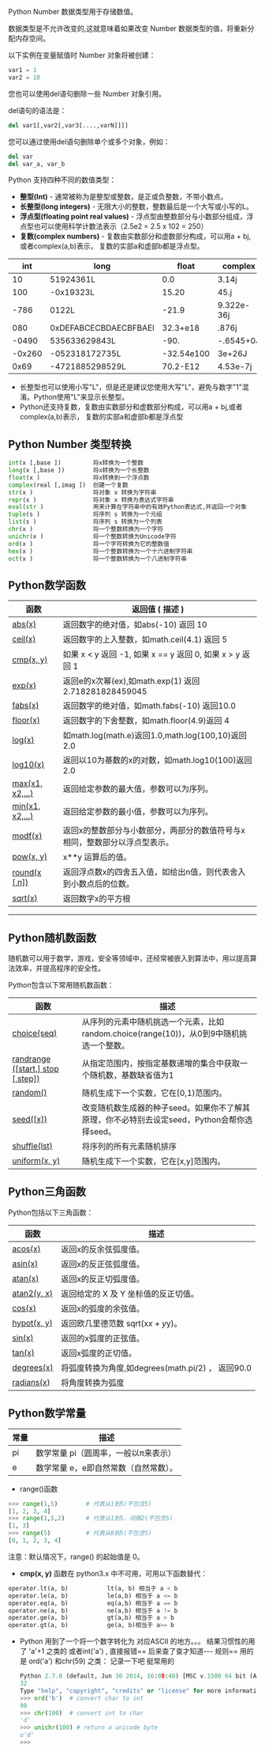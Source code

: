 Python Number 数据类型用于存储数值。

数据类型是不允许改变的,这就意味着如果改变 Number 数据类型的值，将重新分配内存空间。

以下实例在变量赋值时 Number 对象将被创建：

```python
var1 = 1
var2 = 10
```

您也可以使用del语句删除一些 Number 对象引用。

del语句的语法是：

```python
del var1[,var2[,var3[....,varN]]]]
```

您可以通过使用del语句删除单个或多个对象，例如：

```python
del var
del var_a, var_b
```

Python 支持四种不同的数值类型：

- **整型(Int)** - 通常被称为是整型或整数，是正或负整数，不带小数点。
- **长整型(long integers)** - 无限大小的整数，整数最后是一个大写或小写的L。
- **浮点型(floating point real values)** - 浮点型由整数部分与小数部分组成，浮点型也可以使用科学计数法表示（2.5e2 = 2.5 x 102 = 250）
- **复数(complex numbers)** - 复数由实数部分和虚数部分构成，可以用a + bj,或者complex(a,b)表示， 复数的实部a和虚部b都是浮点型。

| int    | long                  | float      | complex    |
| ------ | --------------------- | ---------- | ---------- |
| 10     | 51924361L             | 0.0        | 3.14j      |
| 100    | -0x19323L             | 15.20      | 45.j       |
| -786   | 0122L                 | -21.9      | 9.322e-36j |
| 080    | 0xDEFABCECBDAECBFBAEl | 32.3+e18   | .876j      |
| -0490  | 535633629843L         | -90.       | -.6545+0J  |
| -0x260 | -052318172735L        | -32.54e100 | 3e+26J     |
| 0x69   | -4721885298529L       | 70.2-E12   | 4.53e-7j   |

- 长整型也可以使用小写"L"，但是还是建议您使用大写"L"，避免与数字"1"混淆。Python使用"L"来显示长整型。
- Python还支持复数，复数由实数部分和虚数部分构成，可以用a + bj,或者complex(a,b)表示， 复数的实部a和虚部b都是浮点型



## Python Number 类型转换

```python
int(x [,base ])         将x转换为一个整数  
long(x [,base ])        将x转换为一个长整数  
float(x )               将x转换到一个浮点数  
complex(real [,imag ])  创建一个复数  
str(x )                 将对象 x 转换为字符串  
repr(x )                将对象 x 转换为表达式字符串  
eval(str )              用来计算在字符串中的有效Python表达式,并返回一个对象  
tuple(s )               将序列 s 转换为一个元组  
list(s )                将序列 s 转换为一个列表  
chr(x )                 将一个整数转换为一个字符  
unichr(x )              将一个整数转换为Unicode字符  
ord(x )                 将一个字符转换为它的整数值  
hex(x )                 将一个整数转换为一个十六进制字符串  
oct(x )                 将一个整数转换为一个八进制字符串  
```



## Python数学函数

| 函数                                       | 返回值 ( 描述 )                               |
| ---------------------------------------- | ---------------------------------------- |
| [abs(x)](http://www.runoob.com/python/func-number-abs.html) | 返回数字的绝对值，如abs(-10) 返回 10                 |
| [ceil(x)](http://www.runoob.com/python/func-number-ceil.html) | 返回数字的上入整数，如math.ceil(4.1) 返回 5           |
| [cmp(x, y)](http://www.runoob.com/python/func-number-cmp.html) | 如果 x < y 返回 -1, 如果 x == y 返回 0, 如果 x > y 返回 1 |
| [exp(x)](http://www.runoob.com/python/func-number-exp.html) | 返回e的x次幂(ex),如math.exp(1) 返回2.718281828459045 |
| [fabs(x)](http://www.runoob.com/python/func-number-fabs.html) | 返回数字的绝对值，如math.fabs(-10) 返回10.0          |
| [floor(x)](http://www.runoob.com/python/func-number-floor.html) | 返回数字的下舍整数，如math.floor(4.9)返回 4           |
| [log(x)](http://www.runoob.com/python/func-number-log.html) | 如math.log(math.e)返回1.0,math.log(100,10)返回2.0 |
| [log10(x)](http://www.runoob.com/python/func-number-log10.html) | 返回以10为基数的x的对数，如math.log10(100)返回 2.0     |
| [max(x1, x2,...)](http://www.runoob.com/python/func-number-max.html) | 返回给定参数的最大值，参数可以为序列。                      |
| [min(x1, x2,...)](http://www.runoob.com/python/func-number-min.html) | 返回给定参数的最小值，参数可以为序列。                      |
| [modf(x)](http://www.runoob.com/python/func-number-modf.html) | 返回x的整数部分与小数部分，两部分的数值符号与x相同，整数部分以浮点型表示。   |
| [pow(x, y)](http://www.runoob.com/python/func-number-pow.html) | x**y 运算后的值。                              |
| [round(x [,n])](http://www.runoob.com/python/func-number-round.html) | 返回浮点数x的四舍五入值，如给出n值，则代表舍入到小数点后的位数。        |
| [sqrt(x)](http://www.runoob.com/python/func-number-sqrt.html) | 返回数字x的平方根                                |

------

## Python随机数函数

随机数可以用于数学，游戏，安全等领域中，还经常被嵌入到算法中，用以提高算法效率，并提高程序的安全性。

Python包含以下常用随机数函数：

| 函数                                       | 描述                                       |
| ---------------------------------------- | ---------------------------------------- |
| [choice(seq)](http://www.runoob.com/python/func-number-choice.html) | 从序列的元素中随机挑选一个元素，比如random.choice(range(10))，从0到9中随机挑选一个整数。 |
| [randrange ([start,] stop [,step])](http://www.runoob.com/python/func-number-randrange.html) | 从指定范围内，按指定基数递增的集合中获取一个随机数，基数缺省值为1        |
| [random()](http://www.runoob.com/python/func-number-random.html) | 随机生成下一个实数，它在[0,1)范围内。                    |
| [seed([x])](http://www.runoob.com/python/func-number-seed.html) | 改变随机数生成器的种子seed。如果你不了解其原理，你不必特别去设定seed，Python会帮你选择seed。 |
| [shuffle(lst)](http://www.runoob.com/python/func-number-shuffle.html) | 将序列的所有元素随机排序                             |
| [uniform(x, y)](http://www.runoob.com/python/func-number-uniform.html) | 随机生成下一个实数，它在[x,y]范围内。                    |



## Python三角函数

Python包括以下三角函数：

| 函数                                       | 描述                                    |
| ---------------------------------------- | ------------------------------------- |
| [acos(x)](http://www.runoob.com/python/func-number-acos.html) | 返回x的反余弦弧度值。                           |
| [asin(x)](http://www.runoob.com/python/func-number-asin.html) | 返回x的反正弦弧度值。                           |
| [atan(x)](http://www.runoob.com/python/func-number-atan.html) | 返回x的反正切弧度值。                           |
| [atan2(y, x)](http://www.runoob.com/python/func-number-atan2.html) | 返回给定的 X 及 Y 坐标值的反正切值。                 |
| [cos(x)](http://www.runoob.com/python/func-number-cos.html) | 返回x的弧度的余弦值。                           |
| [hypot(x, y)](http://www.runoob.com/python/func-number-hypot.html) | 返回欧几里德范数 sqrt(x*x + y*y)。             |
| [sin(x)](http://www.runoob.com/python/func-number-sin.html) | 返回的x弧度的正弦值。                           |
| [tan(x)](http://www.runoob.com/python/func-number-tan.html) | 返回x弧度的正切值。                            |
| [degrees(x)](http://www.runoob.com/python/func-number-degrees.html) | 将弧度转换为角度,如degrees(math.pi/2) ， 返回90.0 |
| [radians(x)](http://www.runoob.com/python/func-number-radians.html) | 将角度转换为弧度                              |



## Python数学常量

| 常量   | 描述                   |
| ---- | -------------------- |
| pi   | 数学常量 pi（圆周率，一般以π来表示） |
| e    | 数学常量 e，e即自然常数（自然常数）。 |



* range()函数

```python
>>> range(1,5)        # 代表从1到5(不包含5)
[1, 2, 3, 4]
>>> range(1,5,2)      # 代表从1到5，间隔2(不包含5)
[1, 3]
>>> range(5)          # 代表从0到5(不包含5)
[0, 1, 2, 3, 4]
```

注意：默认情况下，range() 的起始值是 0。



* **cmp(x, y)** 函数在 python3.x 中不可用，可用以下函数替代：

```py
operator.lt(a, b)           lt(a, b) 相当于 a < b
operator.le(a, b)           le(a,b) 相当于 a <= b
operator.eq(a, b)           eq(a,b) 相当于 a == b
operator.ne(a, b)           ne(a,b) 相当于 a != b
operator.ge(a, b)           gt(a,b) 相当于 a > b
operator.gt(a, b)           ge(a, b)相当于 a>= b
```



* Python 用到了一个将一个数字转化为 对应ASCII 的地方。。。 结果习惯性的用了 'a'+1 之类的 或者int('a') , 直接报错==
  后来查了查才知道--- 规则== 用的是 ord('a') 和chr(59) 之类： 记录一下吧 挺常用的

  ```python
  Python 2.7.8 (default, Jun 30 2014, 16:08:48) [MSC v.1500 64 bit (AMD64)] on win  
  32  
  Type "help", "copyright", "credits" or "license" for more information.  
  >>> ord('b')  # convert char to int  
  98  
  >>> chr(100)  # convert int to char  
  'd'  
  >>> unichr(100) # return a unicode byte  
  u'd'  
  >>>
  ```